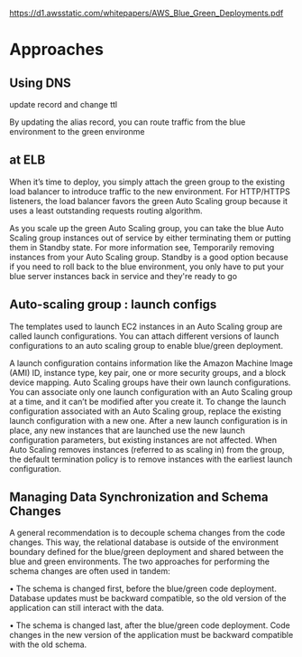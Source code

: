 
https://d1.awsstatic.com/whitepapers/AWS_Blue_Green_Deployments.pdf

# Approaches

## Using DNS

update record and change ttl

By updating the alias record, you can route traffic from the blue environment to the green environme

## at ELB

When it’s time to deploy, you simply attach the green
group to the existing load balancer to introduce traffic to the new environment. For
HTTP/HTTPS listeners, the load balancer favors the green Auto Scaling group because
it uses a least outstanding requests routing algorithm.

As you scale up the green Auto Scaling group, you can take the blue Auto Scaling
group instances out of service by either terminating them or putting them in Standby
state. For more information see, Temporarily removing instances from your Auto
Scaling group. Standby is a good option because if you need to roll back to the blue
environment, you only have to put your blue server instances back in service and
they're ready to go

## Auto-scaling group : launch configs

The templates used to launch EC2 instances in an Auto Scaling group are called launch configurations. You
can attach different versions of launch configurations to an auto scaling group to enable
blue/green deployment.

A launch configuration contains information like the Amazon Machine Image (AMI) ID,
instance type, key pair, one or more security groups, and a block device mapping. Auto
Scaling groups have their own launch configurations. You can associate only one
launch configuration with an Auto Scaling group at a time, and it can’t be modified after
you create it. To change the launch configuration associated with an Auto Scaling
group, replace the existing launch configuration with a new one. After a new launch
configuration is in place, any new instances that are launched use the new launch
configuration parameters, but existing instances are not affected. When Auto Scaling
removes instances (referred to as scaling in) from the group, the default termination
policy is to remove instances with the earliest launch configuration. 


## Managing Data Synchronization and Schema Changes

A general recommendation is to decouple schema changes from the code changes.
This way, the relational database is outside of the environment boundary defined for the
blue/green deployment and shared between the blue and green environments. The two
approaches for performing the schema changes are often used in tandem:

• The schema is changed first, before the blue/green code deployment. Database
updates must be backward compatible, so the old version of the application can
still interact with the data.

• The schema is changed last, after the blue/green code deployment. Code
changes in the new version of the application must be backward compatible with
the old schema.
